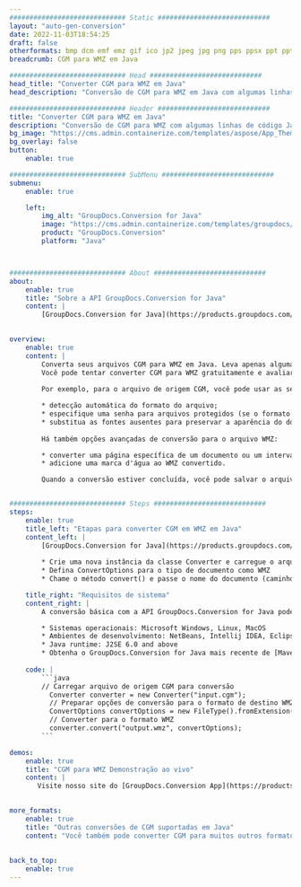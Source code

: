 ```yaml
---
############################# Static ############################
layout: "auto-gen-conversion"
date: 2022-11-03T18:54:25
draft: false
otherformats: bmp dcm emf emz gif ico jp2 jpeg jpg png pps ppsx ppt pptx psb psd svg svgz tga tif tiff webp wmf wmz
breadcrumb: CGM para WMZ em Java

############################# Head ############################
head_title: "Converter CGM para WMZ em Java"
head_description: "Conversão de CGM para WMZ em Java com algumas linhas de código. Converta mais de 160 formatos de arquivo usando a API de conversão de documentos do GroupDocs para Java"

############################# Header ############################
title: "Converter CGM para WMZ em Java"
description: "Conversão de CGM para WMZ com algumas linhas de código Java"
bg_image: "https://cms.admin.containerize.com/templates/aspose/App_Themes/V3/images/bg/header1.png"
bg_overlay: false
button:
    enable: true

############################# SubMenu ############################
submenu:
    enable: true

    left:
        img_alt: "GroupDocs.Conversion for Java"
        image: "https://cms.admin.containerize.com/templates/groupdocs/images/product-logos/90x90-noborder/groupdocs-conversion-java.png"
        product: "GroupDocs.Conversion"
        platform: "Java"



############################# About ############################
about:
    enable: true
    title: "Sobre a API GroupDocs.Conversion for Java"
    content: |
        [GroupDocs.Conversion for Java](https://products.groupdocs.com/conversion/java/) é uma API avançada de conversão de formato de arquivo para conversão entre formatos populares de imagem e documento, como Microsoft Office, OpenDocument, PDF, HTML, e-mail, CAD. e muito mais com apenas algumas linhas de código. A API nativa detecta automaticamente os formatos dos documentos originais e oferece muitas opções para personalizar os documentos convertidos. Juntamente com a função de extrair informações de um documento, ele também suporta o armazenamento em cache dos resultados da conversão para o disco local por padrão. No entanto, qualquer tipo de armazenamento em cache pode ser suportado pela implementação das interfaces apropriadas - Amazon S3, Dropbox, Google Drive, Windows Azure, Reddis ou quaisquer outras.
    

overview:
    enable: true
    content: |
        Converta seus arquivos CGM para WMZ em Java. Leva apenas algumas linhas de código Java em qualquer plataforma de sua escolha, como Windows, Linux, macOS.
        Você pode tentar converter CGM para WMZ gratuitamente e avaliar a qualidade dos resultados da conversão. Junto com scripts de conversão de arquivo simples, você pode tentar opções mais sofisticadas para carregar o arquivo de origem CGM e armazenar a saída WMZ. 
        
        Por exemplo, para o arquivo de origem CGM, você pode usar as seguintes opções de carregamento:

        * detecção automática do formato do arquivo;
        * especifique uma senha para arquivos protegidos (se o formato de arquivo for compatível);
        * substitua as fontes ausentes para preservar a aparência do documento.
        
        Há também opções avançadas de conversão para o arquivo WMZ:

        * converter uma página específica de um documento ou um intervalo de páginas;
        * adicione uma marca d'água ao WMZ convertido.

        Quando a conversão estiver concluída, você pode salvar o arquivo WMZ no caminho do arquivo local ou em qualquer armazenamento de terceiros, como FTP, Amazon S3, Google Drive, Dropbox etc. Observe - para converter CGM para WMZ, você não precisa instalar nenhum software adicional, como MS Office, Open Office, Adobe Acrobat Reader etc.


############################# Steps ############################
steps:
    enable: true
    title_left: "Etapas para converter CGM em WMZ em Java"
    content_left: |
        [GroupDocs.Conversion for Java](https://products.groupdocs.com/conversion/java/) permite que os desenvolvedores convertam facilmente o arquivo CGM para WMZ com algumas linhas de código.
        
        * Crie uma nova instância da classe Converter e carregue o arquivo CGM com o caminho completo
        * Defina ConvertOptions para o tipo de documento como WMZ
        * Chame o método convert() e passe o nome do documento (caminho completo) e formato (WMZ) como parâmetro

    title_right: "Requisitos de sistema"
    content_right: |
        A conversão básica com a API GroupDocs.Conversion for Java pode ser feita com apenas algumas linhas de código. Nossas APIs são suportadas em todas as principais plataformas e sistemas operacionais. Antes de executar o código abaixo, certifique-se de ter os seguintes pré-requisitos instalados em seu sistema.

        * Sistemas operacionais: Microsoft Windows, Linux, MacOS
        * Ambientes de desenvolvimento: NetBeans, Intellij IDEA, Eclipse, etc.
        * Java runtime: J2SE 6.0 and above
        * Obtenha o GroupDocs.Conversion for Java mais recente de [Maven](https://repository.groupdocs.com/webapp/#/artifacts/browse/tree/General/repo/com/groupdocs/groupdocs-conversion)
         
    code: |
        ```java    
        // Carregar arquivo de origem CGM para conversão
          Converter converter = new Converter("input.cgm");
          // Preparar opções de conversão para o formato de destino WMZ
          ConvertOptions convertOptions = new FileType().fromExtension("wmz").getConvertOptions();
          // Converter para o formato WMZ
          converter.convert("output.wmz", convertOptions);
        ```

demos:
    enable: true
    title: "CGM para WMZ Demonstração ao vivo"
    content: |
       Visite nosso site do [GroupDocs.Conversion App](https://products.groupdocs.app/conversion/family) e experimente a conversão de CGM para WMZ agora. A demonstração gratuita tem os seguintes benefícios
          

more_formats:
    enable: true
    title: "Outras conversões de CGM suportadas em Java"
    content: "Você também pode converter CGM para muitos outros formatos de arquivo. Por favor, veja a lista abaixo."
       
       
back_to_top:
    enable: true
---
```

